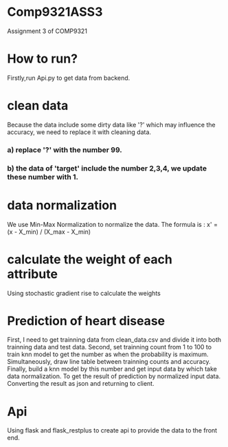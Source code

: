 # Comp9321ASS3
Assignment 3 of COMP9321
# How to run?
Firstly,run Api.py to get data from backend.

# clean data
Because the data include some dirty data like '?' which may influence the accuracy, we need to replace it with cleaning data.
### a) replace '?' with the number 99.
### b) the data of 'target' include the number 2,3,4, we update these number with 1.

# data normalization
We use Min-Max Normalization to normalize the data.
The formula is : x' = (x - X_min) / (X_max - X_min)
# calculate the weight of each attribute
Using stochastic gradient rise to calculate the weights

# Prediction of heart disease
First, I need to get trainning data from clean_data.csv and divide it into both trainning data and test data. Second, set trainning count from 1 to 100 to train knn model to get the number as when the probability is maximum. Simultaneously, draw line table between trainning counts and accuracy. Finally, build a knn model by this number and get input data by which take data normalization. To get the result of prediction by normalized input data. Converting the result as json and returning to client.

# Api
Using flask and flask_restplus to create api to provide the data to the front end.




